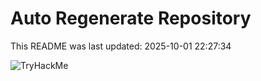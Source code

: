 # Auto Regenerate Repository

This README was last updated: 2025-10-01 22:27:34

 ![TryHackMe](https://tryhackme.com/badge/533634)